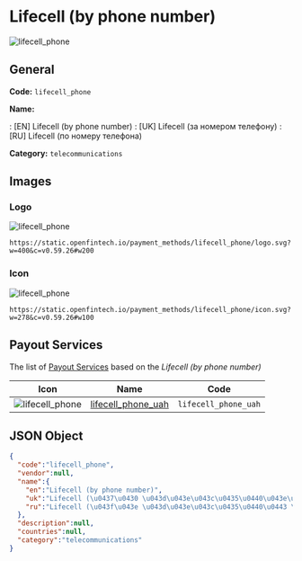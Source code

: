 
# Lifecell (by phone number) 
![lifecell_phone](https://static.openfintech.io/payment_methods/lifecell_phone/logo.svg?w=400&c=v0.59.26#w200)  

## General 
**Code:** `lifecell_phone` 
 
**Name:** 
 
:	[EN] Lifecell (by phone number) 
:	[UK] Lifecell (за номером телефону) 
:	[RU] Lifecell (по номеру телефона) 
 
**Category:** `telecommunications` 
 

## Images 

### Logo 
![lifecell_phone](https://static.openfintech.io/payment_methods/lifecell_phone/logo.svg?w=400&c=v0.59.26#w200)  

```
https://static.openfintech.io/payment_methods/lifecell_phone/logo.svg?w=400&c=v0.59.26#w200
```  

### Icon 
![lifecell_phone](https://static.openfintech.io/payment_methods/lifecell_phone/icon.svg?w=278&c=v0.59.26#w100)  

```
https://static.openfintech.io/payment_methods/lifecell_phone/icon.svg?w=278&c=v0.59.26#w100
```  

## Payout Services 
 
The list of [Payout Services](/payout-services/) based on the _Lifecell (by phone number)_ 

|Icon|Name|Code| 
|:---:|:---:|:---:| 
|![lifecell_phone](https://static.openfintech.io/payout_methods/lifecell_phone/icon.svg?w=278&c=v0.59.26#w40) |[lifecell_phone_uah](/payout-services/lifecell_phone_uah/)|`lifecell_phone_uah`| 
 

## JSON Object 

```json
{
  "code":"lifecell_phone",
  "vendor":null,
  "name":{
    "en":"Lifecell (by phone number)",
    "uk":"Lifecell (\u0437\u0430 \u043d\u043e\u043c\u0435\u0440\u043e\u043c \u0442\u0435\u043b\u0435\u0444\u043e\u043d\u0443)",
    "ru":"Lifecell (\u043f\u043e \u043d\u043e\u043c\u0435\u0440\u0443 \u0442\u0435\u043b\u0435\u0444\u043e\u043d\u0430)"
  },
  "description":null,
  "countries":null,
  "category":"telecommunications"
}
```  
